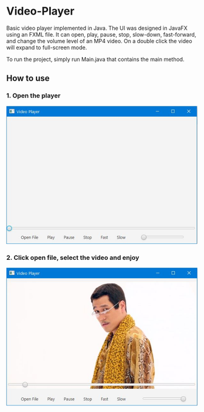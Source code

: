 # Video-Player
Basic video player implemented in Java. The UI was designed in JavaFX using an FXML file.
It can open, play, pause, stop, slow-down, fast-forward, and change the volume level of an MP4 video.
On a double click the video will expand to full-screen mode.

To run the project, simply run Main.java that contains the main method.

## How to use
### 1. Open the player
<img src="images/player.JPG" width="650">

### 2. Click open file, select the video and enjoy
<img src="images/watch.JPG" width="650">
